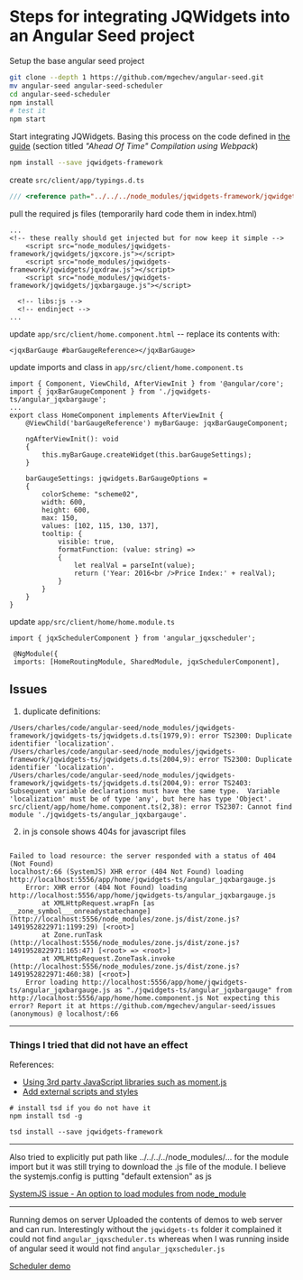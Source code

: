 # Steps for integrating JQWidgets into an Angular Seed project

Setup the base angular seed project

```bash
git clone --depth 1 https://github.com/mgechev/angular-seed.git
mv angular-seed angular-seed-scheduler
cd angular-seed-scheduler
npm install
# test it
npm start
```



Start integrating JQWidgets. Basing this process on the code defined in [the guide](http://www.jqwidgets.com/angular-components-documentation/) (section titled _"Ahead Of Time" Compilation using Webpack_)

```bash
npm install --save jqwidgets-framework

```
create `src/client/app/typings.d.ts`

```typescript
/// <reference path="../../../node_modules/jqwidgets-framework/jqwidgets-ts/jqwidgets.d.ts" />
```

pull the required js files
(temporarily hard code them in index.html)

```
...
<!-- these really should get injected but for now keep it simple -->
    <script src="node_modules/jqwidgets-framework/jqwidgets/jqxcore.js"></script>
    <script src="node_modules/jqwidgets-framework/jqwidgets/jqxdraw.js"></script>
    <script src="node_modules/jqwidgets-framework/jqwidgets/jqxbargauge.js"></script>

  <!-- libs:js -->
  <!-- endinject -->
...  
```

update `app/src/client/home.component.html` -- replace its contents with:

```
<jqxBarGauge #barGaugeReference></jqxBarGauge>
```

update imports and class in `app/src/client/home.component.ts`

```
import { Component, ViewChild, AfterViewInit } from '@angular/core';
import { jqxBarGaugeComponent } from './jqwidgets-ts/angular_jqxbargauge';
...
export class HomeComponent implements AfterViewInit {
    @ViewChild('barGaugeReference') myBarGauge: jqxBarGaugeComponent;

    ngAfterViewInit(): void
    {
        this.myBarGauge.createWidget(this.barGaugeSettings);
    }

    barGaugeSettings: jqwidgets.BarGaugeOptions =
    {
        colorScheme: "scheme02",
        width: 600,
        height: 600,
        max: 150,
        values: [102, 115, 130, 137],
        tooltip: {
            visible: true,
            formatFunction: (value: string) =>
            {
                let realVal = parseInt(value);
                return ('Year: 2016<br />Price Index:' + realVal);
            }
        }
    }
}

```

update `app/src/client/home/home.module.ts`


``` 
import { jqxSchedulerComponent } from 'angular_jqxscheduler';
 
 @NgModule({
 imports: [HomeRoutingModule, SharedModule, jqxSchedulerComponent],
```

## Issues

1) duplicate definitions:

```
/Users/charles/code/angular-seed/node_modules/jqwidgets-framework/jqwidgets-ts/jqwidgets.d.ts(1979,9): error TS2300: Duplicate identifier 'localization'.
/Users/charles/code/angular-seed/node_modules/jqwidgets-framework/jqwidgets-ts/jqwidgets.d.ts(2004,9): error TS2300: Duplicate identifier 'localization'.
/Users/charles/code/angular-seed/node_modules/jqwidgets-framework/jqwidgets-ts/jqwidgets.d.ts(2004,9): error TS2403: Subsequent variable declarations must have the same type.  Variable 'localization' must be of type 'any', but here has type 'Object'.
src/client/app/home/home.component.ts(2,38): error TS2307: Cannot find module './jqwidgets-ts/angular_jqxbargauge'.
```

2) in js console shows 404s for javascript files

```

Failed to load resource: the server responded with a status of 404 (Not Found)
localhost/:66 (SystemJS) XHR error (404 Not Found) loading http://localhost:5556/app/home/jqwidgets-ts/angular_jqxbargauge.js
	Error: XHR error (404 Not Found) loading http://localhost:5556/app/home/jqwidgets-ts/angular_jqxbargauge.js
	    at XMLHttpRequest.wrapFn [as __zone_symbol___onreadystatechange] (http://localhost:5556/node_modules/zone.js/dist/zone.js?1491952822971:1199:29) [<root>]
	    at Zone.runTask (http://localhost:5556/node_modules/zone.js/dist/zone.js?1491952822971:165:47) [<root> => <root>]
	    at XMLHttpRequest.ZoneTask.invoke (http://localhost:5556/node_modules/zone.js/dist/zone.js?1491952822971:460:38) [<root>]
	Error loading http://localhost:5556/app/home/jqwidgets-ts/angular_jqxbargauge.js as "./jqwidgets-ts/angular_jqxbargauge" from http://localhost:5556/app/home/home.component.js Not expecting this error? Report it at https://github.com/mgechev/angular-seed/issues
(anonymous) @ localhost/:66

```

-----
### Things I tried that did not have an effect

References:

- [Using 3rd party JavaScript libraries such as moment.js](https://github.com/mgechev/angular-seed/issues/393)
- [Add external scripts and styles](https://github.com/mgechev/angular-seed/wiki/Add-external-scripts-and-styles)




```
# install tsd if you do not have it
npm install tsd -g

tsd install --save jqwidgets-framework
```

---
Also tried to explicitly put path like ../../../../node_modules/... for the module import but it was still trying to download the .js file of the module.  I believe the systemjs.config is putting "default extension" as js

[SystemJS issue - An option to load modules from node_module](https://github.com/systemjs/systemjs/issues/767)


---
Running demos on server
Uploaded the contents of demos to web server and can run.  Interestingly without the `jqwidgets-ts` folder it complained it could not find `angular_jqxscheduler.ts` whereas when I was running inside of angular seed it would not find `angular_jqxscheduler.js`

[Scheduler demo](http://scheduler.bedrosian.com/angular-scheduler/angular-scheduler-defaultfunctionality.htm)